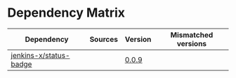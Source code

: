 # Dependency Matrix

Dependency | Sources | Version | Mismatched versions
---------- | ------- | ------- | -------------------
[jenkins-x/status-badge](https://github.com/jenkins-x/status-badge) |  | [0.0.9](https://github.com/jenkins-x/status-badge/releases/tag/v0.0.9) | 
